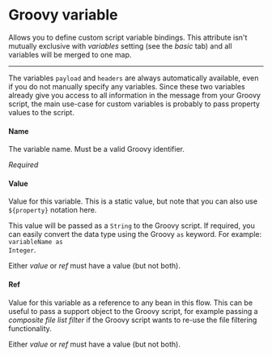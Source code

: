 # Groovy variable
Allows you to define custom script variable bindings. This attribute isn't mutually exclusive with <i>variables</i> setting (see the <i>basic</i> tab) and all variables will be merged to one map.
<hr/>The variables <code>payload</code> and <code>headers</code> are always automatically available, even if you do not manually specify any variables. Since these two variables already give you access to all information in the message from your Groovy script, the main use-case for custom variables is probably to pass property values to the script.

#### Name
The variable name. Must be a valid Groovy identifier.

<i>Required</i>

#### Value
Value for this variable. This is a static value, but note that you can also use <code>${property}</code> notation here.

This value will be passed as a <code>String</code> to the Groovy script. If required, you can easily convert the data type using the Groovy <code>as</code> keyword. For example: <code>variableName as Integer</code>.

Either <i>value</i> or <i>ref</i> must have a value (but not both).

#### Ref
Value for this variable as a reference to any bean in this flow. This can be useful to pass a support object to the Groovy script, for example passing a <i>composite file list filter</i> if the Groovy script wants to re-use the file filtering functionality.

Either <i>value</i> or <i>ref</i> must have a value (but not both).

